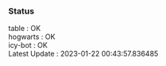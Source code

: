### Status


table : OK  
hogwarts : OK  
icy-bot : OK  
Latest Update : 2023-01-22 00:43:57.836485
